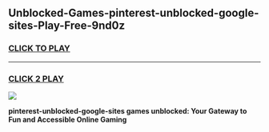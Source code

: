 
## Unblocked-Games-pinterest-unblocked-google-sites-Play-Free-9nd0z
<h3>
<a href="https://premium76.site?title=pinterest-unblocked-google-sites&ref=10A">CLICK TO PLAY</a></h3>
<hr>

<h3>
<a href="https://premium76.site?title=pinterest-unblocked-google-sites&ref=10A">CLICK 2 PLAY</a>
  
</h3>

<a href="https://premium76.site?title=pinterest-unblocked-google-sites&ref=10A"><img src="https://clearcache.store/games.png"></a>


**pinterest-unblocked-google-sites games unblocked: Your Gateway to Fun and Accessible Online Gaming**
